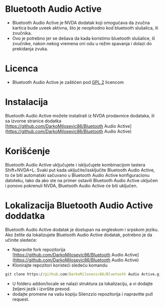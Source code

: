 # Bluetooth Audio Active
* Bluetooth Audio Active je NVDA dodatak koji omogućava da zvučna kartica bude uveek aktivna, što je neophodno kod bluetooth slušalica, ili zvučnika.
* Ovo je potrebno jer se dešava da kada koristimo bluetooth slušalice, ili zvučnike, nakon nekog vremena oni odu u režim spavanja i dolazi do prekidanja zvuka.
# Licenca
* Bluetooth Audio Active je zaštićen pod [GPL 2](https://www.gnu.org/licenses/old-licenses/gpl-2.0.html) licencom
# Instalacija
Bluetooth Audio Active možete instalirati iz NVDA prodavnice dodataka, ili sa izvorne stranice dodatka [https://github.com/DarkoMilosevic86/Bluetooth Audio Active](https://github.com/DarkoMilosevic86/Bluetooth Audio Active)
# Korišćenje
Bluetooth Audio Active uključujete i isključujete kombinacijom tastera Shift+NVDA+L.
Svaki put kada uključite/issključite Bluetooth Audio Active, to će biti automatski sačuvano u Bluetooth Audio Active konfiguracionu datoteku, tako da ako ste na primer ostavili Bluetooth Audio Active uključen i ponovo pokrenuli NVDA, Bluetooth Audio Active će biti uključen.
# Lokalizacija Bluetooth Audio Active doddatka
Bluetooth Audio Active dodatak je dostupan na engleskom i srpskom jeziku.
Ako želite da lokalizujete Bluetooth Audio Active dodatak, potrebno je da učinite sledeće:
* Napravite fork repozitorija [https://github.com/DarkoMilosevic86/Bluetooth Audio Active](https://github.com/DarkoMilosevic86/Bluetooth Audio Active)
* Klonirajte repozitori koristeći sledeću komandu
```cmd
git clone https://github.com/DarkoMilosevic86/Bluetooth Audio Active.git
```
* U folderu addon/locale se nalazi struktura za lokalizaciju, a vi dodajte željeni jezik i izvršite prevod.
* dodajte promene na vašu kopiju Silenzzio repozitorija i napravitte pull request.
